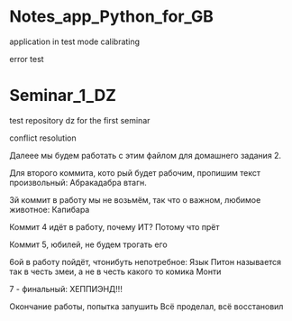 # Notes_app_Python_for_GB
application in test mode
calibrating

error test

# Seminar_1_DZ
test repository
dz for the first seminar

conflict resolution

Далеее мы будем работать с этим файлом для домашнего задания 2.

Для второго коммита, кото рый будет рабочим, пропишим текст произвольный: Абракадабра втагн.

3й коммит в работу мы не возьмём, так что о важном, любимое животное: Капибара

Коммит 4 идёт в работу, почему ИТ? Потому что прёт

Коммит 5, юбилей, не будем трогать его

6ой в работу пойдёт, чтонибуть непотребное: Язык Питон называется так в честь змеи, а не в честь какого то комика Монти

7 - финальный: ХЕППИЭНД!!!

Окончание работы, попытка запушить
Всё проделал, всё восстановил
